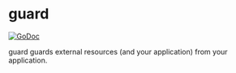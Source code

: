 # guard

[![GoDoc](https://godoc.org/github.com/morikuni/guard?status.svg)](https://godoc.org/github.com/morikuni/guard)

guard guards external resources (and your application) from your application.

